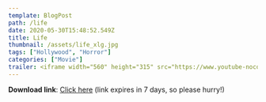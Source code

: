 ```yaml
---
template: BlogPost
path: /life
date: 2020-05-30T15:48:52.549Z
title: Life
thumbnail: /assets/life_xlg.jpg
tags: ["Hollywood", "Horror"]
categories: ["Movie"]
trailer: <iframe width="560" height="315" src="https://www.youtube-nocookie.com/embed/cuA-xqBw4jE" frameborder="0" allow="accelerometer; autoplay; encrypted-media; gyroscope; picture-in-picture" allowfullscreen></iframe>
---
```


**Download link**: [Click here](https://we.tl/t-uC7ceHiQ2v) (link expires in 7 days, so please hurry!)
